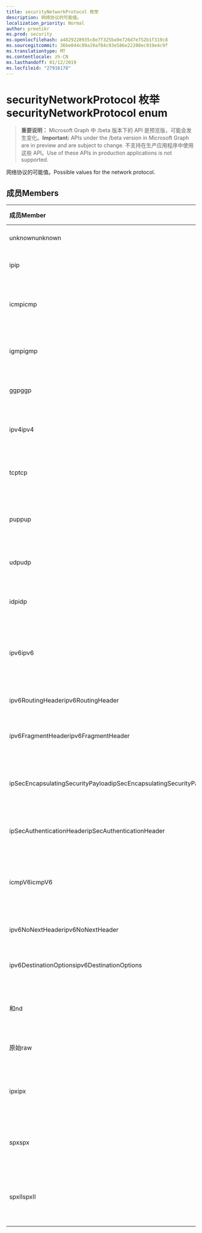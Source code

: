 ```yaml
---
title: securityNetworkProtocol 枚举
description: 网络协议的可能值。
localization_priority: Normal
author: preetikr
ms.prod: security
ms.openlocfilehash: a4829228935c8e7f325ba9e726d7e752b1f319c8
ms.sourcegitcommit: 36be044c89a19af84c93e586e22200ec919e4c9f
ms.translationtype: MT
ms.contentlocale: zh-CN
ms.lasthandoff: 01/12/2019
ms.locfileid: "27916178"
---
```

# <a name="securitynetworkprotocol-enum"></a><span data-ttu-id="206f5-103">securityNetworkProtocol 枚举</span><span class="sxs-lookup"><span data-stu-id="206f5-103">securityNetworkProtocol enum</span></span>

> <span data-ttu-id="206f5-104">**重要说明：** Microsoft Graph 中 /beta 版本下的 API 是预览版，可能会发生变化。</span><span class="sxs-lookup"><span data-stu-id="206f5-104">**Important:** APIs under the /beta version in Microsoft Graph are in preview and are subject to change.</span></span> <span data-ttu-id="206f5-105">不支持在生产应用程序中使用这些 API。</span><span class="sxs-lookup"><span data-stu-id="206f5-105">Use of these APIs in production applications is not supported.</span></span>

<span data-ttu-id="206f5-106">网络协议的可能值。</span><span class="sxs-lookup"><span data-stu-id="206f5-106">Possible values for the network protocol.</span></span>

## <a name="members"></a><span data-ttu-id="206f5-107">成员</span><span class="sxs-lookup"><span data-stu-id="206f5-107">Members</span></span>

|<span data-ttu-id="206f5-108">成员</span><span class="sxs-lookup"><span data-stu-id="206f5-108">Member</span></span>|<span data-ttu-id="206f5-109">值</span><span class="sxs-lookup"><span data-stu-id="206f5-109">Value</span></span>|<span data-ttu-id="206f5-110">说明</span><span class="sxs-lookup"><span data-stu-id="206f5-110">Description</span></span>|
|:---|:---|:---|
|<span data-ttu-id="206f5-111">unknown</span><span class="sxs-lookup"><span data-stu-id="206f5-111">unknown</span></span>|<span data-ttu-id="206f5-112">-1</span><span class="sxs-lookup"><span data-stu-id="206f5-112">-1</span></span>|<span data-ttu-id="206f5-113">未知的协议。</span><span class="sxs-lookup"><span data-stu-id="206f5-113">Unknown protocol.</span></span>|
|<span data-ttu-id="206f5-114">ip</span><span class="sxs-lookup"><span data-stu-id="206f5-114">ip</span></span>|<span data-ttu-id="206f5-115">0</span><span class="sxs-lookup"><span data-stu-id="206f5-115">0</span></span>|<span data-ttu-id="206f5-116">Internet 协议。</span><span class="sxs-lookup"><span data-stu-id="206f5-116">Internet Protocol.</span></span>|
|<span data-ttu-id="206f5-117">icmp</span><span class="sxs-lookup"><span data-stu-id="206f5-117">icmp</span></span>|<span data-ttu-id="206f5-118">1</span><span class="sxs-lookup"><span data-stu-id="206f5-118">1</span></span>| <span data-ttu-id="206f5-119">Internet 消息控制协议。</span><span class="sxs-lookup"><span data-stu-id="206f5-119">Internet Control Message Protocol.</span></span>|
|<span data-ttu-id="206f5-120">igmp</span><span class="sxs-lookup"><span data-stu-id="206f5-120">igmp</span></span>|<span data-ttu-id="206f5-121">2</span><span class="sxs-lookup"><span data-stu-id="206f5-121">2</span></span>| <span data-ttu-id="206f5-122">Internet 组管理协议。</span><span class="sxs-lookup"><span data-stu-id="206f5-122">Internet Group Management Protocol.</span></span>|
|<span data-ttu-id="206f5-123">ggp</span><span class="sxs-lookup"><span data-stu-id="206f5-123">ggp</span></span>|<span data-ttu-id="206f5-124">3</span><span class="sxs-lookup"><span data-stu-id="206f5-124">3</span></span>| <span data-ttu-id="206f5-125">网关之间的协议。</span><span class="sxs-lookup"><span data-stu-id="206f5-125">Gateway To Gateway Protocol.</span></span>|
|<span data-ttu-id="206f5-126">ipv4</span><span class="sxs-lookup"><span data-stu-id="206f5-126">ipv4</span></span>|<span data-ttu-id="206f5-127">4</span><span class="sxs-lookup"><span data-stu-id="206f5-127">4</span></span>| <span data-ttu-id="206f5-128">Internet 协议版本 4。</span><span class="sxs-lookup"><span data-stu-id="206f5-128">Internet Protocol version 4.</span></span>|
|<span data-ttu-id="206f5-129">tcp</span><span class="sxs-lookup"><span data-stu-id="206f5-129">tcp</span></span>|<span data-ttu-id="206f5-130">6</span><span class="sxs-lookup"><span data-stu-id="206f5-130">6</span></span>| <span data-ttu-id="206f5-131">传输控制协议。</span><span class="sxs-lookup"><span data-stu-id="206f5-131">Transmission Control Protocol.</span></span>|
|<span data-ttu-id="206f5-132">pup</span><span class="sxs-lookup"><span data-stu-id="206f5-132">pup</span></span>|<span data-ttu-id="206f5-133">12</span><span class="sxs-lookup"><span data-stu-id="206f5-133">12</span></span>| <span data-ttu-id="206f5-134">PARC 通用数据包协议。</span><span class="sxs-lookup"><span data-stu-id="206f5-134">PARC Universal Packet Protocol.</span></span>|
|<span data-ttu-id="206f5-135">udp</span><span class="sxs-lookup"><span data-stu-id="206f5-135">udp</span></span>|<span data-ttu-id="206f5-136">17</span><span class="sxs-lookup"><span data-stu-id="206f5-136">17</span></span>| <span data-ttu-id="206f5-137">用户数据报协议。</span><span class="sxs-lookup"><span data-stu-id="206f5-137">User Datagram Protocol.</span></span>|
|<span data-ttu-id="206f5-138">idp</span><span class="sxs-lookup"><span data-stu-id="206f5-138">idp</span></span>|<span data-ttu-id="206f5-139">22</span><span class="sxs-lookup"><span data-stu-id="206f5-139">22</span></span>| <span data-ttu-id="206f5-140">Internet 数据报协议。</span><span class="sxs-lookup"><span data-stu-id="206f5-140">Internet Datagram Protocol.</span></span>|
|<span data-ttu-id="206f5-141">ipv6</span><span class="sxs-lookup"><span data-stu-id="206f5-141">ipv6</span></span>|<span data-ttu-id="206f5-142">41</span><span class="sxs-lookup"><span data-stu-id="206f5-142">41</span></span>| <span data-ttu-id="206f5-143">Internet 协议版本 6 (ipv6)。</span><span class="sxs-lookup"><span data-stu-id="206f5-143">Internet Protocol version 6 (ipv6).</span></span>|
|<span data-ttu-id="206f5-144">ipv6RoutingHeader</span><span class="sxs-lookup"><span data-stu-id="206f5-144">ipv6RoutingHeader</span></span>|<span data-ttu-id="206f5-145">43</span><span class="sxs-lookup"><span data-stu-id="206f5-145">43</span></span>| <span data-ttu-id="206f5-146">ipv6 路由标头。</span><span class="sxs-lookup"><span data-stu-id="206f5-146">ipv6 Routing header.</span></span>|
|<span data-ttu-id="206f5-147">ipv6FragmentHeader</span><span class="sxs-lookup"><span data-stu-id="206f5-147">ipv6FragmentHeader</span></span>|<span data-ttu-id="206f5-148">44</span><span class="sxs-lookup"><span data-stu-id="206f5-148">44</span></span>| <span data-ttu-id="206f5-149">ipv6 片段标头。</span><span class="sxs-lookup"><span data-stu-id="206f5-149">ipv6 Fragment header.</span></span>|
|<span data-ttu-id="206f5-150">ipSecEncapsulatingSecurityPayload</span><span class="sxs-lookup"><span data-stu-id="206f5-150">ipSecEncapsulatingSecurityPayload</span></span>|<span data-ttu-id="206f5-151">50</span><span class="sxs-lookup"><span data-stu-id="206f5-151">50</span></span>| <span data-ttu-id="206f5-152">ipv6 正在封装安全负载标头。</span><span class="sxs-lookup"><span data-stu-id="206f5-152">ipv6 Encapsulating Security Payload header.</span></span>|
|<span data-ttu-id="206f5-153">ipSecAuthenticationHeader</span><span class="sxs-lookup"><span data-stu-id="206f5-153">ipSecAuthenticationHeader</span></span>|<span data-ttu-id="206f5-154">51</span><span class="sxs-lookup"><span data-stu-id="206f5-154">51</span></span>| <span data-ttu-id="206f5-155">ipv6 身份验证标头。</span><span class="sxs-lookup"><span data-stu-id="206f5-155">ipv6 Authentication header.</span></span>|
|<span data-ttu-id="206f5-156">icmpV6</span><span class="sxs-lookup"><span data-stu-id="206f5-156">icmpV6</span></span>|<span data-ttu-id="206f5-157">58</span><span class="sxs-lookup"><span data-stu-id="206f5-157">58</span></span>| <span data-ttu-id="206f5-158">Ipv6 的 Internet 控件消息协议。</span><span class="sxs-lookup"><span data-stu-id="206f5-158">Internet Control Message Protocol for ipv6.</span></span>|
|<span data-ttu-id="206f5-159">ipv6NoNextHeader</span><span class="sxs-lookup"><span data-stu-id="206f5-159">ipv6NoNextHeader</span></span>|<span data-ttu-id="206f5-160">59</span><span class="sxs-lookup"><span data-stu-id="206f5-160">59</span></span>| <span data-ttu-id="206f5-161">ipv6 不下一页眉。</span><span class="sxs-lookup"><span data-stu-id="206f5-161">ipv6 No next header.</span></span>|
|<span data-ttu-id="206f5-162">ipv6DestinationOptions</span><span class="sxs-lookup"><span data-stu-id="206f5-162">ipv6DestinationOptions</span></span>|<span data-ttu-id="206f5-163">60</span><span class="sxs-lookup"><span data-stu-id="206f5-163">60</span></span>| <span data-ttu-id="206f5-164">ipv6 目标选项标头。</span><span class="sxs-lookup"><span data-stu-id="206f5-164">ipv6 Destination Options header.</span></span>|
|<span data-ttu-id="206f5-165">和</span><span class="sxs-lookup"><span data-stu-id="206f5-165">nd</span></span>|<span data-ttu-id="206f5-166">77</span><span class="sxs-lookup"><span data-stu-id="206f5-166">77</span></span>| <span data-ttu-id="206f5-167">Net 磁盘协议 （非正式）。</span><span class="sxs-lookup"><span data-stu-id="206f5-167">Net Disk Protocol (unofficial).</span></span>|
|<span data-ttu-id="206f5-168">原始</span><span class="sxs-lookup"><span data-stu-id="206f5-168">raw</span></span>|<span data-ttu-id="206f5-169">255</span><span class="sxs-lookup"><span data-stu-id="206f5-169">255</span></span>| <span data-ttu-id="206f5-170">原始 IP 数据包协议。</span><span class="sxs-lookup"><span data-stu-id="206f5-170">Raw IP packet protocol.</span></span>|
|<span data-ttu-id="206f5-171">ipx</span><span class="sxs-lookup"><span data-stu-id="206f5-171">ipx</span></span>|<span data-ttu-id="206f5-172">1000</span><span class="sxs-lookup"><span data-stu-id="206f5-172">1000</span></span>| <span data-ttu-id="206f5-173">Internet 数据包 Exchange 协议。</span><span class="sxs-lookup"><span data-stu-id="206f5-173">Internet Packet Exchange Protocol.</span></span>|
|<span data-ttu-id="206f5-174">spx</span><span class="sxs-lookup"><span data-stu-id="206f5-174">spx</span></span>|<span data-ttu-id="206f5-175">1256</span><span class="sxs-lookup"><span data-stu-id="206f5-175">1256</span></span>| <span data-ttu-id="206f5-176">排序的包交换协议。</span><span class="sxs-lookup"><span data-stu-id="206f5-176">Sequenced Packet Exchange protocol.</span></span>|
|<span data-ttu-id="206f5-177">spxII</span><span class="sxs-lookup"><span data-stu-id="206f5-177">spxII</span></span>|<span data-ttu-id="206f5-178">1257</span><span class="sxs-lookup"><span data-stu-id="206f5-178">1257</span></span>| <span data-ttu-id="206f5-179">排序的包交换版本 2 协议。</span><span class="sxs-lookup"><span data-stu-id="206f5-179">Sequenced Packet Exchange version 2 protocol.</span></span>|
